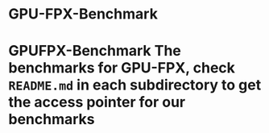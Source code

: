 # GPU-FPX-Benchmark
# GPUFPX-Benchmark The benchmarks for GPU-FPX, check `README.md` in each subdirectory to get the access pointer for our benchmarks
